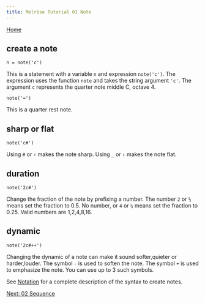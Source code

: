 ```yaml
---
title: Melrōse Tutorial 01 Note
---
```


[Home](https://emicklei.github.io/melrose)

## create a note

    n = note('c')

This is a statement with a variable `n` and expression `note('c')`.
The expression uses the function `note` and takes the string argument `'c'`.
The argument `c` represents the quarter note middle C, octave 4.

    note('=')

This is a quarter rest note.

## sharp or flat

    note('c#')

Using `#` or `♯` makes the note sharp. Using `_` or `♭` makes the note flat.

## duration

    note('2c#')

Change the fraction of the note by prefixing a number.
The number `2` or `½` means set the fraction to 0.5.
No number, or `4` or `¼` means set the fraction to 0.25.
Valid numbers are 1,2,4,8,16.

## dynamic

    note('2c#++')

Changing the dynamic of a note can make it sound softer,quieter or harder,louder.
The symbol `-` is used to soften the note.
The symbol `+` is used to emphasize the note.
You can use up to 3 such symbols.

See [Notation](notations.html) for a complete description of the syntax to create notes.

[Next: 02 Sequence](02-sequence.html)